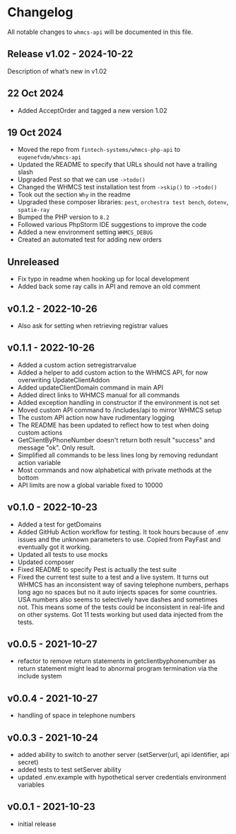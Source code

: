 # Changelog

All notable changes to `whmcs-api` will be documented in this file.

## Release v1.02 - 2024-10-22

Description of what’s new in v1.02

## 22 Oct 2024

- Added AcceptOrder and tagged a new version 1.02

## 19 Oct 2024

- Moved the repo from `fintech-systems/whmcs-php-api` to `eugenefvdm/whmcs-api`
- Updated the README to specify that URLs should not have a trailing slash
- Upgraded Pest so that we can use `->todo()`
- Changed the WHMCS test installation test from `->skip()` to `->todo()`
- Took out the section `Why` in the readme
- Upgraded these composer libraries: `pest`, `orchestra test bench`, `dotenv`, `spatie-ray`
- Bumped the PHP version to `8.2`
- Followed various PhpStorm IDE suggestions to improve the code
- Added a new environment setting `WHMCS_DEBUG`
- Created an automated test for adding new orders

## Unreleased

- Fix typo in readme when hooking up for local development
- Added back some ray calls in API and remove an old comment

## v0.1.2 - 2022-10-26

- Also ask for setting when retrieving registrar values

## v0.1.1 - 2022-10-26

- Added a custom action setregistrarvalue
- Added a helper to add custom action to the WHMCS API, for now overwriting UpdateClientAddon
- Added updateClientDomain command in main API
- Added direct links to WHMCS manual for all commands
- Added exception handling in constructor if the environment is not set
- Moved custom API command to /includes/api to mirror WHMCS setup
- The custom API action now have rudimentary logging
- The README has been updated to reflect how to test when doing custom actions
- GetClientByPhoneNumber doesn't return both result "success" and message "ok". Only result.
- Simplified all commands to be less lines long by removing redundant action variable
- Most commands and now alphabetical with private methods at the bottom
- API limits are now a global variable fixed to 10000

## v0.1.0 - 2022-10-23

- Added a test for getDomains
- Added GitHub Action workflow for testing. It took hours because of .env issues and the unknown parameters to use. Copied from PayFast and eventually got it working.
- Updated all tests to use mocks
- Updated composer
- Fixed README to specify Pest is actually the test suite
- Fixed the current test suite to a test and a live system. It turns out WHMCS has an inconsistent way of saving telephone numbers, perhaps long ago no spaces but no it auto injects spaces for some countries. USA numbers also seems to selectively have dashes and sometimes not. This means some of the tests could be inconsistent in real-life and on other systems. Got 11 tests working but used data injected from the tests.

## v0.0.5 - 2021-10-27

- refactor to remove return statements in getclientbyphonenumber as return statement might lead to abnormal program termination via the include system

## v0.0.4 - 2021-10-27

- handling of space in telephone numbers

## v0.0.3 - 2021-10-24

- added ability to switch to another server (setServer(url, api identifier, api secret)
- added tests to test setServer ability
- updated .env.example with hypothetical server credentials environment variables

## v0.0.1 - 2021-10-23

- initial release
